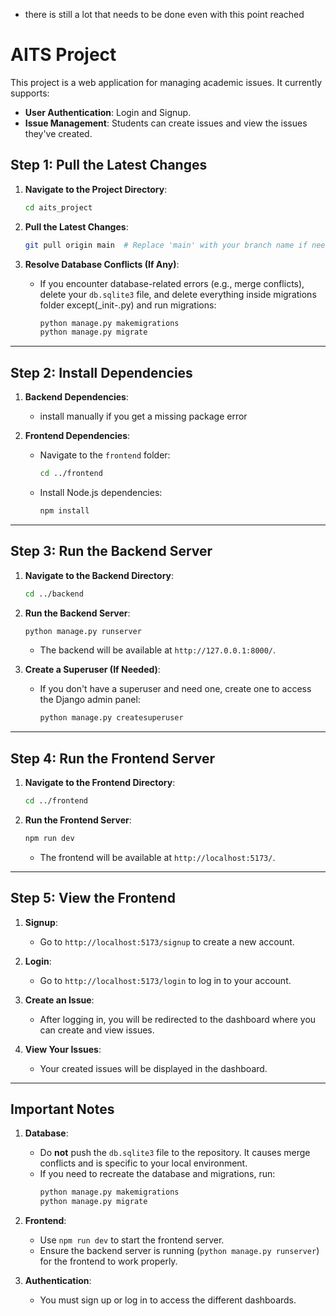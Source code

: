 - there is still a lot that needs to be done even with this point reached
# AITS Project

This project is a web application for managing academic issues. It currently supports:
- **User Authentication**: Login and Signup.
- **Issue Management**: Students can create issues and view the issues they've created.




## Step 1: Pull the Latest Changes

1. **Navigate to the Project Directory**:
   ```bash
   cd aits_project
   ```

2. **Pull the Latest Changes**:
   ```bash
   git pull origin main  # Replace 'main' with your branch name if needed
   ```

3. **Resolve Database Conflicts (If Any)**:
   - If you encounter database-related errors (e.g., merge conflicts), delete your `db.sqlite3` file, and delete everything inside migrations folder except(_init-.py) and run migrations:
     ```bash
     python manage.py makemigrations
     python manage.py migrate
     ```

---

## Step 2: Install Dependencies

1. **Backend Dependencies**:
   - install manually if you get a missing package error

3. **Frontend Dependencies**:
   - Navigate to the `frontend` folder:
     ```bash
     cd ../frontend
     ```
   - Install Node.js dependencies:
     ```bash
     npm install
     ```

---

## Step 3: Run the Backend Server

1. **Navigate to the Backend Directory**:
   ```bash
   cd ../backend
   ```

2. **Run the Backend Server**:
   ```bash
   python manage.py runserver
   ```
   - The backend will be available at `http://127.0.0.1:8000/`.

3. **Create a Superuser (If Needed)**:
   - If you don't have a superuser and need one, create one to access the Django admin panel:
     ```bash
     python manage.py createsuperuser
     ```

---

## Step 4: Run the Frontend Server

1. **Navigate to the Frontend Directory**:
   ```bash
   cd ../frontend
   ```

2. **Run the Frontend Server**:
   ```bash
   npm run dev
   ```
   - The frontend will be available at `http://localhost:5173/`.

---

## Step 5: View the Frontend

1. **Signup**:
   - Go to `http://localhost:5173/signup` to create a new account.

2. **Login**:
   - Go to `http://localhost:5173/login` to log in to your account.

3. **Create an Issue**:
   - After logging in, you will be redirected to the dashboard where you can create and view issues.

4. **View Your Issues**:
   - Your created issues will be displayed in the dashboard.

---




## Important Notes

1. **Database**:
   - Do **not** push the `db.sqlite3` file to the repository. It causes merge conflicts and is specific to your local environment.
   - If you need to recreate the database and migrations, run:
     ```bash
     python manage.py makemigrations
     python manage.py migrate


3. **Frontend**:
   - Use `npm run dev` to start the frontend server.
   - Ensure the backend server is running (`python manage.py runserver`) for the frontend to work properly.

4. **Authentication**:
   - You must sign up or log in to access the different dashboards.

